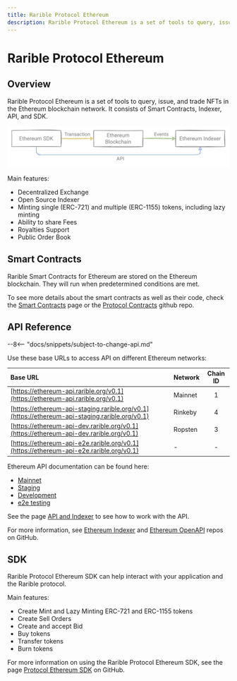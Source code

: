 ```yaml
---
title: Rarible Protocol Ethereum
description: Rarible Protocol Ethereum is a set of tools to query, issue, and trade NFTs in the Ethereum blockchain network
---
```


# Rarible Protocol Ethereum

## Overview

Rarible Protocol Ethereum is a set of tools to query, issue, and trade NFTs in the Ethereum blockchain network. It consists of Smart Contracts, Indexer, API, and SDK.

![](img/eth_1.png)

Main features:

* Decentralized Exchange
* Open Source Indexer
* Minting single (ERC-721) and multiple (ERC-1155) tokens, including lazy minting
* Ability to share Fees
* Royalties Support
* Public Order Book

## Smart Contracts

Rarible Smart Contracts for Ethereum are stored on the Ethereum blockchain. They will run when predetermined conditions are met.

To see more details about the smart contracts as well as their code, check the [Smart Contracts](smart-contracts/smart-contracts.md) page or the [Protocol Contracts](https://github.com/rarible/protocol-contracts) github repo.

## API Reference

--8<-- "docs/snippets/subject-to-change-api.md"

Use these base URLs to access API on different Ethereum networks:

| Base URL                                                                                       | Network | Chain ID |
|:-----------------------------------------------------------------------------------------------|:--------|:--------:|
| [https://ethereum-api.rarible.org/v0.1](https://ethereum-api.rarible.org/v0.1)                 | Mainnet |    1     |
| [https://ethereum-api-staging.rarible.org/v0.1](https://ethereum-api-staging.rarible.org/v0.1) | Rinkeby |    4     |
| [https://ethereum-api-dev.rarible.org/v0.1](https://ethereum-api-dev.rarible.org/v0.1)         | Ropsten |    3     |
| [https://ethereum-api-e2e.rarible.org/v0.1](https://ethereum-api-e2e.rarible.org/v0.1)         | -       |    -     |

Ethereum API documentation can be found here:

* [Mainnet](https://ethereum-api.rarible.org/v0.1/doc)
* [Staging](https://ethereum-api-staging.rarible.org/v0.1/doc)
* [Development](https://ethereum-api-dev.rarible.org/v0.1/doc)
* [e2e testing](https://ethereum-api-e2e.rarible.org/v0.1/doc)

See the page [API and Indexer](api/ethereum-api-indexer.md) to see how to work with the API.

For more information, see [Ethereum Indexer](https://github.com/rarible/ethereum-indexer) and [Ethereum OpenAPI](https://github.com/rarible/ethereum-openapi) repos on GitHub.

## SDK

Rarible Protocol Ethereum SDK can help interact with your application and the Rarible protocol.

Main features:

* Create Mint and Lazy Minting ERC-721 and ERC-1155 tokens
* Create Sell Orders
* Create and accept Bid
* Buy tokens
* Transfer tokens
* Burn tokens

For more information on using the Rarible Protocol Ethereum SDK, see the page [Protocol Ethereum SDK](https://github.com/rarible/protocol-ethereum-sdk) on GitHub.
